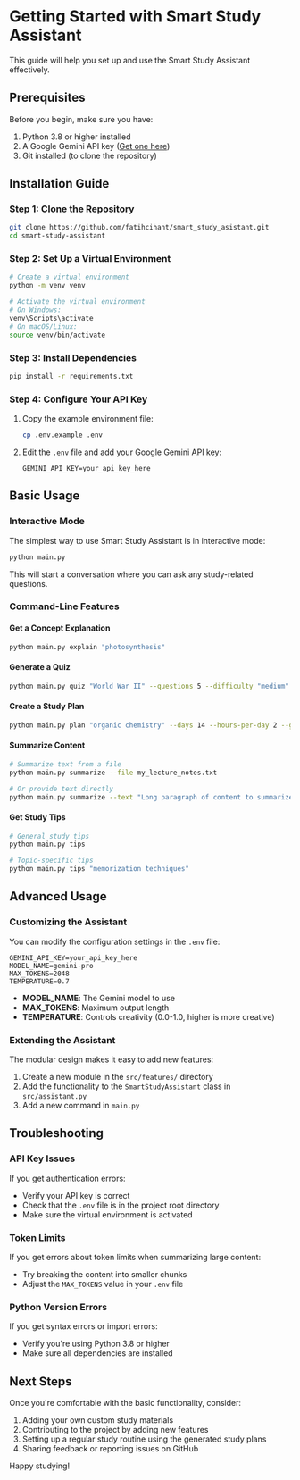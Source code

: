 # Getting Started with Smart Study Assistant

This guide will help you set up and use the Smart Study Assistant effectively.

## Prerequisites

Before you begin, make sure you have:

1. Python 3.8 or higher installed
2. A Google Gemini API key ([Get one here](https://aistudio.google.com/app/apikey))
3. Git installed (to clone the repository)

## Installation Guide

### Step 1: Clone the Repository

```bash
git clone https://github.com/fatihcihant/smart_study_asistant.git
cd smart-study-assistant
```

### Step 2: Set Up a Virtual Environment

```bash
# Create a virtual environment
python -m venv venv

# Activate the virtual environment
# On Windows:
venv\Scripts\activate
# On macOS/Linux:
source venv/bin/activate
```

### Step 3: Install Dependencies

```bash
pip install -r requirements.txt
```

### Step 4: Configure Your API Key

1. Copy the example environment file:
   ```bash
   cp .env.example .env
   ```

2. Edit the `.env` file and add your Google Gemini API key:
   ```
   GEMINI_API_KEY=your_api_key_here
   ```

## Basic Usage

### Interactive Mode

The simplest way to use Smart Study Assistant is in interactive mode:

```bash
python main.py
```

This will start a conversation where you can ask any study-related questions.

### Command-Line Features

#### Get a Concept Explanation

```bash
python main.py explain "photosynthesis"
```

#### Generate a Quiz

```bash
python main.py quiz "World War II" --questions 5 --difficulty "medium"
```

#### Create a Study Plan

```bash
python main.py plan "organic chemistry" --days 14 --hours-per-day 2 --goal "exam preparation"
```

#### Summarize Content

```bash
# Summarize text from a file
python main.py summarize --file my_lecture_notes.txt

# Or provide text directly
python main.py summarize --text "Long paragraph of content to summarize..."
```

#### Get Study Tips

```bash
# General study tips
python main.py tips

# Topic-specific tips
python main.py tips "memorization techniques"
```

## Advanced Usage

### Customizing the Assistant

You can modify the configuration settings in the `.env` file:

```
GEMINI_API_KEY=your_api_key_here
MODEL_NAME=gemini-pro
MAX_TOKENS=2048
TEMPERATURE=0.7
```

- **MODEL_NAME**: The Gemini model to use
- **MAX_TOKENS**: Maximum output length
- **TEMPERATURE**: Controls creativity (0.0-1.0, higher is more creative)

### Extending the Assistant

The modular design makes it easy to add new features:

1. Create a new module in the `src/features/` directory
2. Add the functionality to the `SmartStudyAssistant` class in `src/assistant.py`
3. Add a new command in `main.py`

## Troubleshooting

### API Key Issues

If you get authentication errors:
- Verify your API key is correct
- Check that the `.env` file is in the project root directory
- Make sure the virtual environment is activated

### Token Limits

If you get errors about token limits when summarizing large content:
- Try breaking the content into smaller chunks
- Adjust the `MAX_TOKENS` value in your `.env` file

### Python Version Errors

If you get syntax errors or import errors:
- Verify you're using Python 3.8 or higher
- Make sure all dependencies are installed

## Next Steps

Once you're comfortable with the basic functionality, consider:

1. Adding your own custom study materials
2. Contributing to the project by adding new features
3. Setting up a regular study routine using the generated study plans
4. Sharing feedback or reporting issues on GitHub

Happy studying!